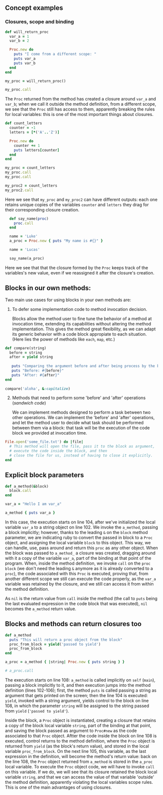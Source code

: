 ## Concept examples


### Closures, scope and binding

```ruby
def will_return_proc
  var_a = 1
  var_b = 2

  Proc.new do
    puts "I come from a different scope: "
    puts var_a
    puts var_b
  end
end

my_proc = will_return_proc()

my_proc.call
```

The `Proc` returned from the method has created a closure around `var_a` and `var_b`; when we call it outside the method definition, from a different scope, we see that the `Proc` still has access to them, apparently breaking the rules for local variables: this is one of the most important things about closures.

```ruby
def count_letters
  counter = -1
  letters = [*('A'..'Z')]

  Proc.new do
    counter += 1
    puts letters[counter]
  end
end

my_proc = count_letters
my_proc.call
my_proc.call

my_proc2 = count_letters
my_proc2.call
```

Here we see that `my_proc` and `my_proc2` can have different outputs: each one retains unique copies of the variables `counter` and `letters` they drag for their corresponding closure creation.

```ruby
  def say_name(proc)
    proc.call
  end

  name = 'Luke'
  a_proc = Proc.new { puts "My name is #{}" }

  name = 'Lucas'

  say_name(a_proc)
```

Here we see that that the closure formed by the `Proc` keeps track of the variables's new value, even if we reassigned it after the closure's creation.


## Blocks in our own methods:

Two main use cases for using blocks in your own methods are:

1. To defer some implementation code to method invocation decision.

   Blocks allow the method user to fine tune the behavior of a method at invocation time, extending its capabilities without altering the method implementation. This gives the method great flexibility, as we can adapt its generic behavior with a code block appropiate to each situation. (Here lies the power of methods like `each`, `map`, etc.)

```ruby
def compare(string)
  before = string
  after = yield string
      
   puts "Comparing the argument before and after being process by the block: "
   puts "Before: #{before}"
   puts "After: #{after}"
end
      
compare('aloha', &:capitalize)
```

2. Methods that need to perform some 'before' and 'after' operations (_sandwich code_)

   We can implement methods designed to perform a task between two other operations. We can implement the 'before' and 'after' operations, and let the method user to decide what task should be performed between them via a block: that task will be the execution of the code block we provided at invocation time.

```ruby
File.open('some_file.txt') do |file|
  # This method will open the file, pass it to the block as argument,
  # execute the code inside the block, and then
  # close the file for us, instead of having to close it explicitly.
end
```

## Explicit block parameters

```ruby
def a_method(&block)
  block.call
end

var_a = "Hello I am var_a"

a_method { puts var_a }
```

In this case, the execution starts on line 104, after we've initialized the local variable `var_a` to a string object on line 102. We invoke the `a_method`, passing a block implicitly; however, thanks to the leading `&` on the `block` method parameter, we are indicating ruby to convert the passed in block to a `Proc` object, and assigning the local variable `block` to this object. This way, we can handle, use, pass around and return this `proc` as any other object.
When the block was passed to `a_method_` a closure was created, dragging around with it a copy of the variable `var_a`, part of the binding at that point of the program. When, inside the method definition, we invoke `call` on the `proc` `block` (we don't need the leading `&` anymore as it is already converted to a `proc`), the code associated with this `Proc` is executed, proving that, from another different scope we still can execute the code properly, as the `var_a` variable was retained by the closure, and we still can access it from within the method definition.

As `nil` is the return value from `call` inside the method (the call to `puts` being the last evaluated expression in the code block that was executed),  `nil`  becomes the `a_method` return value.

## Blocks and methods can return closures too

```ruby
def a_method
  puts "This will return a proc object from the block"
  proc_from_block = yield('passed to yield')
  proc_from_block
end

a_proc = a_method { |string| Proc.new { puts string } }

# a_proc.call
```

The execution starts on line 108: `a_method` is called implicitly on `self` (`main`), passing a block implicitly to it, and then execution jumps into the method definition (lines 102-106); first, the method `puts` is called passing a string as argument that gets printed on the screen; then the line 104 is executed: `yield`, invoked with a string argument, yields control to the block on line 108, in which the parameter `string` will be assigned to the string passed from `yield` (`'passed to yield'`). 

Inside the block, a `Proc` object is instantiated, creating a closure that retains a copy of the block local variable `string`, part of the binding at that point, and saving the block passed as argument to `Proc#new` as the code associated to that `Proc` object. Aftter the code inside the block on line 108 is executed, control returns to the method definition, where the `Proc` object is returned from `yield` (as the block's return value), and stored in the local variable `proc_from_block`. On the next line 105, this variable, as the last expression in the definition, will become the method's return value: back on the line 108, the `Proc` object returned from `a_method` is stored in the `a_proc` local variable. To execute the `Proc` object code, we will have to invoke `call` on this variable. If we do, we will see that its closure retained the block local variable `string`, and that we can access the value of that variable 'outside' the method definition, apparently violating the local variables scope rules. This is one of the main advantages of using closures.



